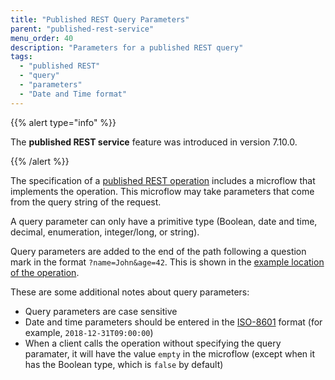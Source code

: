 ```yaml
---
title: "Published REST Query Parameters"
parent: "published-rest-service"
menu_order: 40
description: "Parameters for a published REST query"
tags:
  - "published REST"
  - "query"
  - "parameters"
  - "Date and Time format"
---
```


{{% alert type="info" %}}

The **published REST service** feature was introduced in version 7.10.0.

{{% /alert %}}

The specification of a [published REST operation](published-rest-operation) includes a microflow that implements the operation. This microflow may take parameters that come from the query string of the request.

A query parameter can only have a primitive type (Boolean, date and time, decimal, enumeration, integer/long, or string).

Query parameters are added to the end of the path following a question mark in the format `?name=John&age=42`. This is shown in the [example location of the operation](published-rest-operation#example-location).

These are some additional notes about query parameters:

* Query parameters are case sensitive
* Date and time parameters should be entered in the [ISO-8601](https://www.w3schools.com/xml/schema_dtypes_date.asp) format (for example, `2018-12-31T09:00:00`)
* When a client calls the operation without specifying the query paramater, it will have the value `empty` in the microflow (except when it has the Boolean type, which is `false` by default)
